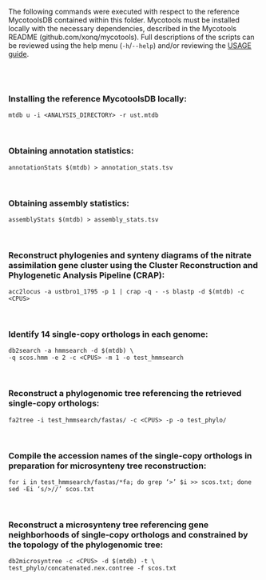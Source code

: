 The following commands were executed with respect to the reference MycotoolsDB
contained within this folder. Mycotools must be installed locally with the necessary 
dependencies, described in the Mycotools README (github.com/xonq/mycotools).
Full descriptions of the scripts can be reviewed using the help menu
(`-h`/`--help`) and/or reviewing the [USAGE
guide](https://github.com/xonq/mycotools/blob/master/USAGE.md).

<br /><br />

### Installing the reference MycotoolsDB locally:
```mtdb u -i <ANALYSIS_DIRECTORY> -r ust.mtdb```

<br />

### Obtaining annotation statistics:
```annotationStats $(mtdb) > annotation_stats.tsv```

<br />

### Obtaining assembly statistics:
```assemblyStats $(mtdb) > assembly_stats.tsv```

<br />

### Reconstruct phylogenies and synteny diagrams of the nitrate assimilation gene cluster using the Cluster Reconstruction and Phylogenetic Analysis Pipeline (CRAP):
```acc2locus -a ustbro1_1795 -p 1 | crap -q - -s blastp -d $(mtdb) -c <CPUS>```

<br />

### Identify 14 single-copy orthologs in each genome:
```
db2search -a hmmsearch -d $(mtdb) \
-q scos.hmm -e 2 -c <CPUS> -m 1 -o test_hmmsearch
```

<br />

### Reconstruct a phylogenomic tree referencing the retrieved single-copy orthologs:
```fa2tree -i test_hmmsearch/fastas/ -c <CPUS> -p -o test_phylo/```

<br />

### Compile the accession names of the single-copy orthologs in preparation for microsynteny tree reconstruction:
```
for i in test_hmmsearch/fastas/*fa; do grep ‘>’ $i >> scos.txt; done
sed -Ei ‘s/>//’ scos.txt
```

<br />

### Reconstruct a microsynteny tree referencing gene neighborhoods of single-copy orthologs and constrained by the topology of the phylogenomic tree:
```
db2microsyntree -c <CPUS> -d $(mtdb) -t \
test_phylo/concatenated.nex.contree -f scos.txt
```
